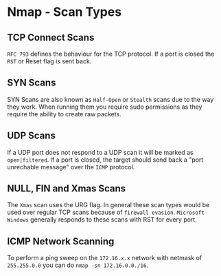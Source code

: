 # Nmap - Scan Types

## TCP Connect Scans

`RFC 793` defines the behaviour for the TCP protocol. If a port is closed the `RST` or Reset flag is sent back.

## SYN Scans

SYN Scans are also known as `Half-Open` or `Stealth` scans due to the way they work. When running them you require sudo permissions as they require the ability to create raw packets.

## UDP Scans

If a UDP port does not respond to a UDP scan it will be marked as `open|filtered`. If a port is closed, the target should send back a "port unrechable message" over the `ICMP` protocol.

## NULL, FIN and Xmas Scans

The `Xmas` scan uses the URG flag. In general these scan types would be used over regular TCP scans because of `firewall evasion`. `Microsoft Windows` generally responds to these scans with RST for every port.

## ICMP Network Scanning

To perform a ping sweep on the `172.16.x.x` network with netmask of `255.255.0.0` you can do `nmap -sn 172.16.0.0./16`.